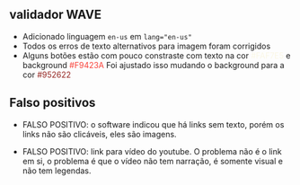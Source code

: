 ## validador WAVE
* Adicionado linguagem `en-us` em `lang="en-us"`
* Todos os erros de texto alternativos para imagem foram corrigidos
* Alguns botões estão com pouco constraste com texto na cor <span style="color:#FAF7E5">#FAF7E5</span> e background <span style="color:#F9423A;">#F9423A</span>
Foi ajustado isso mudando o background para a cor <span style="color:#952622;">#952622</span>

## Falso positivos
* FALSO POSITIVO: o software indicou que há links sem texto, porém os links não são clicáveis, eles são imagens.

* FALSO POSITIVO: link para vídeo do youtube. O problema não é o link em si, o problema é que o vídeo não tem narração, é somente visual e não tem legendas.